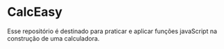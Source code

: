 # CalcEasy
Esse repositório é destinado para praticar e aplicar funções javaScript na construção de uma calculadora.
